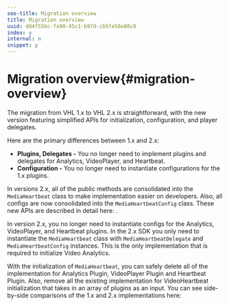 ```yaml
---
seo-title: Migration overview
title: Migration overview
uuid: d84f55bc-fa90-45c1-b97d-cb5fe58e80c0
index: y
internal: n
snippet: y
---
```


# Migration overview{#migration-overview}

The migration from VHL 1.x to VHL 2.x is straightforward, with the new version featuring simplified APIs for initialization, configuration, and player delegates.

Here are the primary differences between 1.x and 2.x:

* **Plugins, Delegates -** You no longer need to implement plugins and delegates for Analytics, VideoPlayer, and Heartbeat. 
* **Configuration -** You no longer need to instantiate configurations for the 1.x plugins.

In versions 2.x, all of the public methods are consolidated into the `MediaHeartbeat` class to make implementation easier on developers. Also, all configs are now consolidated into the `MediaHeartbeatConfig` class. These new APIs are described in detail here: [](../../sdk-implement/va-1x-to-2x/1x-2x-api-change.md).

In version 2.x, you no longer need to instantiate configs for the Analytics, VideoPlayer, and Heartbeat plugins. In the 2.x SDK you only need to instantiate the `MediaHeartbeat` class with `MediaHeartbeatDelegate` and `MediaHeartbeatConfig` instances. This is the only implementation that is required to initialize Video Analytics.

With the initialization of `MediaHeartbeat`, you can safely delete all of the implementation for Analytics Plugin, VideoPlayer Plugin and Heartbeat Plugin. Also, remove all the existing implementation for VideoHeartbeat initialization that takes in an array of plugins as an input. You can see side-by-side comparisons of the 1.x and 2.x implementations here: [](../../sdk-implement/va-1x-to-2x/code-comparison-1x-2x.md)
